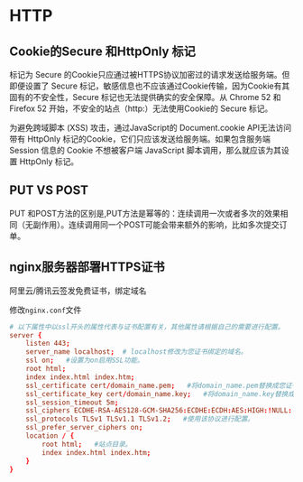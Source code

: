 # HTTP

## Cookie的Secure 和HttpOnly 标记

标记为 Secure 的Cookie只应通过被HTTPS协议加密过的请求发送给服务端。但即便设置了 Secure 标记，敏感信息也不应该通过Cookie传输，因为Cookie有其固有的不安全性，Secure 标记也无法提供确实的安全保障。从 Chrome 52 和 Firefox 52 开始，不安全的站点（http:）无法使用Cookie的 Secure 标记。

为避免跨域脚本 (XSS) 攻击，通过JavaScript的 Document.cookie API无法访问带有 HttpOnly 标记的Cookie，它们只应该发送给服务端。如果包含服务端 Session 信息的 Cookie 不想被客户端 JavaScript 脚本调用，那么就应该为其设置 HttpOnly 标记。

## PUT VS POST

PUT 和POST方法的区别是,PUT方法是幂等的：连续调用一次或者多次的效果相同（无副作用）。连续调用同一个POST可能会带来额外的影响，比如多次提交订单。

## nginx服务器部署HTTPS证书

阿里云/腾讯云签发免费证书，绑定域名

修改`nginx.conf`文件

```conf
# 以下属性中以ssl开头的属性代表与证书配置有关，其他属性请根据自己的需要进行配置。
server {
    listen 443;
    server_name localhost;  # localhost修改为您证书绑定的域名。
    ssl on;   #设置为on启用SSL功能。
    root html;
    index index.html index.htm;
    ssl_certificate cert/domain_name.pem;   #将domain_name.pem替换成您证书的文件名。
    ssl_certificate_key cert/domain_name.key;   #将domain_name.key替换成您证书的密钥文件名。
    ssl_session_timeout 5m;
    ssl_ciphers ECDHE-RSA-AES128-GCM-SHA256:ECDHE:ECDH:AES:HIGH:!NULL:!aNULL:!MD5:!ADH:!RC4;  #使用此加密套件。
    ssl_protocols TLSv1 TLSv1.1 TLSv1.2;   #使用该协议进行配置。
    ssl_prefer_server_ciphers on;
    location / {
        root html;   #站点目录。
        index index.html index.htm;
    }
}
```
